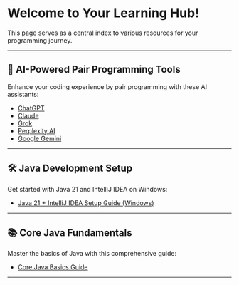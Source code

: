 # Welcome to Your Learning Hub!

This page serves as a central index to various resources for your programming journey.

---

## 🚀 AI-Powered Pair Programming Tools

Enhance your coding experience by pair programming with these AI assistants:

- [ChatGPT](https://chatgpt.com/)
- [Claude](https://claude.ai/)
- [Grok](https://grok.com/)
- [Perplexity AI](https://www.perplexity.ai/)
- [Google Gemini](https://gemini.google.com/app)

---

## 🛠️ Java Development Setup

Get started with Java 21 and IntelliJ IDEA on Windows:

- [Java 21 + IntelliJ IDEA Setup Guide (Windows)](./setup.md)

---

## 📚 Core Java Fundamentals

Master the basics of Java with this comprehensive guide:

- [Core Java Basics Guide](./core_java_basics.md)

---
